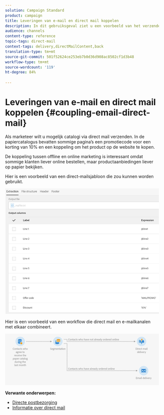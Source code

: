 ```yaml
---
solution: Campaign Standard
product: campaign
title: Leveringen van e-mail en direct mail koppelen
description: In dit gebruiksgeval ziet u een voorbeeld van het verzenden van e-mail en direct mail vanuit een workflow.
audience: channels
content-type: reference
topic-tags: direct-mail
context-tags: delivery,directMailContent,back
translation-type: tm+mt
source-git-commit: 501f52624ce253eb7b0d36d908ac8502cf1d3b48
workflow-type: tm+mt
source-wordcount: '119'
ht-degree: 84%

---
```



# Leveringen van e-mail en direct mail koppelen {#coupling-email-direct-mail}

Als marketeer wilt u mogelijk catalogi via direct mail verzenden. In de papiercatalogus bevatten sommige pagina’s een promotiecode voor een korting van 10% en een koppeling om het product op de website te kopen.

De koppeling tussen offline en online marketing is interessant omdat sommige klanten liever online bestellen, maar productaanbiedingen liever op papier bekijken.

Hier is een voorbeeld van een direct-mailsjabloon die zou kunnen worden gebruikt.

![](assets/direct_mail_9.png)

Hier is een voorbeeld van een workflow die direct mail en e-mailkanalen met elkaar combineert.

![](assets/direct_mail_10.png)

**Verwante onderwerpen:**

* [Directe postbezorging](../../automating/using/direct-mail-delivery.md)
* [Informatie over direct mail](../../channels/using/about-direct-mail.md)
